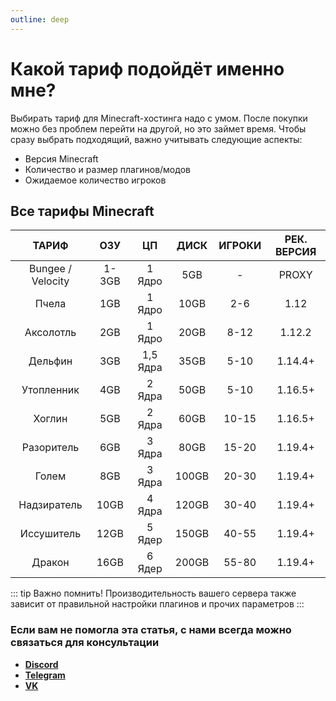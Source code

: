 ```yaml
---
outline: deep
---
```


# Какой тариф подойдёт именно мне?
Выбирать тариф для Minecraft-хостинга надо с умом. После покупки можно без проблем перейти на другой, но это займет время. Чтобы сразу выбрать подходящий, важно учитывать следующие аспекты:
- Версия Minecraft
- Количество и размер плагинов/модов
- Ожидаемое количество игроков

## Все тарифы Minecraft
| ТАРИФ |ОЗУ|ЦП|ДИСК|ИГРОКИ|РЕК. ВЕРСИЯ|
| :------:| :-----------: | :----:| :-------------: | :-----------: | :------: |
|Bungee / Velocity| 1-3GB |1 Ядро|5GB|-|PROXY|
|Пчела|1GB|1 Ядро|10GB|2-6|1.12|
|Аксолотль|2GB|1 Ядро|20GB|8-12|1.12.2|
|Дельфин|3GB|1,5 Ядра |35GB|5-10|1.14.4+|
|Утопленник|4GB|2 Ядра|50GB|5-10|1.16.5+|
|Хоглин|5GB|2 Ядра|60GB|10-15|1.16.5+|
|Разоритель|6GB|3 Ядра|80GB|15-20|1.19.4+|
|Голем|8GB|3 Ядра|100GB|20-30|1.19.4+|
|Надзиратель|10GB|4 Ядра|120GB|30-40|1.19.4+|
|Иссушитель|12GB|5 Ядер|150GB|40-55|1.19.4+|
|Дракон|16GB|6 Ядер|200GB|55-80|1.19.4+|

::: tip Важно помнить!
Производительность вашего сервера также зависит от правильной настройки плагинов и прочих параметров
:::

### Если вам не помогла эта статья, с нами всегда можно связаться для консультации
- **[Discord](https://bisquit.host/discord)**
- **[Telegram](https://bisquit.host/telegram)**
- **[VK](https://bisquit.host/vk)**
